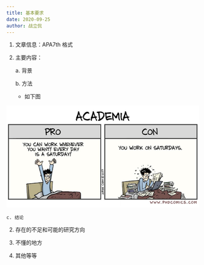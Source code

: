 ```yaml
---
title: 基本要求
date: 2020-09-25
author: 战立侃
---
```


1. 文章信息：APA7th 格式

2. 主要内容：

    a. 背景

    b. 方法

    - 如下图

![](Supporting_Information/2020-09-27-EXP-Fig-1.png)

    c. 结论

2. 存在的不足和可能的研究方向

3. 不懂的地方

4. 其他等等